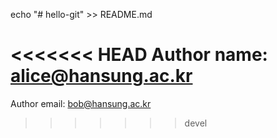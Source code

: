 echo "# hello-git" >> README.md

<<<<<<< HEAD
Author name: alice@hansung.ac.kr
=======
Author email: bob@hansung.ac.kr
>>>>>>> devel
